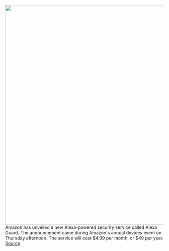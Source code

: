<img src='https://cdn.vox-cdn.com/thumbor/PIwRTSBsT_3ZnP0jw4pf2dYdRvQ=/0x0:1920x1080/1200x800/filters:focal(807x387:1113x693)/cdn.vox-cdn.com/uploads/chorus_image/image/67463210/download.0.jpg' width='700px' /><br/>
Amazon has unveiled a new Alexa-powered security service called Alexa Guard. The announcement came during Amazon's annual devices event on Thursday afternoon. The service will cost $4.99 per month, or $49 per year.
<a href='https://www.theverge.com/2020/9/24/21454582/amazon-alexa-guard-plus-subscription-service-security-price-release-date'> Source <a/>
